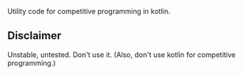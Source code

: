 Utility code for competitive programming in kotlin.

## Disclaimer
Unstable, untested. Don't use it.
(Also, don't use kotlin for competitive programming.)
